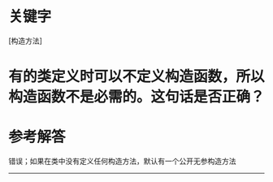 # 关键字

[构造方法]

# 有的类定义时可以不定义构造函数，所以构造函数不是必需的。这句话是否正确？

# 参考解答

错误；如果在类中没有定义任何构造方法，默认有一个公开无参构造方法

---
